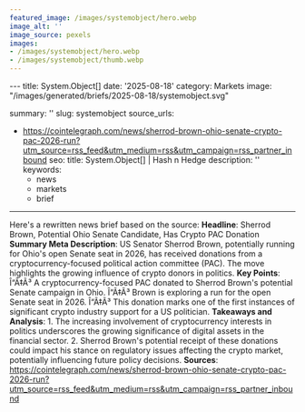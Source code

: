 ```yaml
---
featured_image: /images/systemobject/hero.webp
image_alt: ''
image_source: pexels
images:
- /images/systemobject/hero.webp
- /images/systemobject/thumb.webp
---
```


﻿---
title: System.Object[]
date: '2025-08-18'
category: Markets
image: "/images/generated/briefs/2025-08-18/systemobject.svg"

summary: ''
slug: systemobject
source_urls:
- https://cointelegraph.com/news/sherrod-brown-ohio-senate-crypto-pac-2026-run?utm_source=rss_feed&utm_medium=rss&utm_campaign=rss_partner_inbound
seo:
  title: System.Object[] | Hash n Hedge
  description: ''
  keywords:
  - news
  - markets
  - brief
---

Here's a rewritten news brief based on the source:  **Headline**: Sherrod Brown, Potential Ohio Senate Candidate, Has Crypto PAC Donation  **Summary Meta Description**: US Senator Sherrod Brown, potentially running for Ohio's open Senate seat in 2026, has received donations from a cryptocurrency-focused political action committee (PAC). The move highlights the growing influence of crypto donors in politics.   **Key Points**:  Î“Ã‡Ã³ A cryptocurrency-focused PAC donated to Sherrod Brown's potential Senate campaign in Ohio. Î“Ã‡Ã³ Brown is exploring a run for the open Senate seat in 2026. Î“Ã‡Ã³ This donation marks one of the first instances of significant crypto industry support for a US politician.  **Takeaways and Analysis**: 1. The increasing involvement of cryptocurrency interests in politics underscores the growing significance of digital assets in the financial sector. 2. Sherrod Brown's potential receipt of these donations could impact his stance on regulatory issues affecting the crypto market, potentially influencing future policy decisions.  **Sources**: https://cointelegraph.com/news/sherrod-brown-ohio-senate-crypto-pac-2026-run?utm_source=rss_feed&utm_medium=rss&utm_campaign=rss_partner_inbound